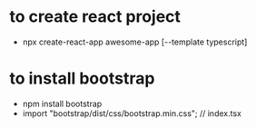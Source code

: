 # to create react project

- npx create-react-app awesome-app [--template typescript]

# to install bootstrap

- npm install bootstrap
- import "bootstrap/dist/css/bootstrap.min.css"; // index.tsx
